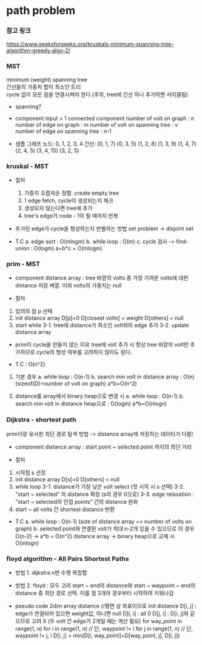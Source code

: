 # path problem

### 참고 링크
https://www.geeksforgeeks.org/kruskals-minimum-spanning-tree-algorithm-greedy-algo-2/

### MST
minimum (weight) spanning tree  
간선들의 가중치 합이 최소인 트리  
cycle 없이 모든 점을 연결시켜야 한다.(주의, tree에 간선 하나 추가하면 사이클됨)  

- spanning?

- component
input = 1 connected component
number of volt on graph : n
number of edge on graph : m
number of volt on spanning tree : v
number of edge on spanning tree : n-1

- 샘플 그래프
노드: 0, 1, 2, 3, 4
간선:
(0, 1, 7)
(0, 3, 5)
(1, 2, 8)
(1, 3, 9)
(1, 4, 7)
(2, 4, 5)
(3, 4, 15)
(3, 2, 5)

### kruskal - MST
- 절차
    1. 가중치 오름차순 정렬. create empty tree
    2. 1 edge fetch, cycle이 생성되는지 체크 
    3. 생성되지 않는다면 tree에 추가
    4. tree's edge가 node - 1이 될 때까지 반복

- 추가된 edge가 cycle을 형성하는지 판별하는 방법
set problem -> disjoint set

- T.C
a. edge sort : O(mlogm)
b. while loop : O(m)
c. cycle 검사 -> find-union : O(logm)
a+b*c = O(mlogm)

### prim - MST
- component
distance array : tree 바깥의 volts 중 가장 가까운 volts에 대한 distance 저장 배열. 이외 volts의 가중치는 null

- 절차
1. 임의의 점 p 선택
2. init distance array
    D[p]=0
    D[closest volts] = weight
    D[others] = null
3. start while
    3-1. tree에 distance가 최소인 volt와의 edge 추가
    3-2. update distance array

- prim이 cycle을 만들지 않는 이유
tree에 volt 추가 시 항상 tree 바깥의 volt만 추가하므로 cycle의 형성 여부를 고려하지 않아도 된다.

- T.C : O(n^2)
1. 기본 경우
a. while loop : O(n-1)
b. search min volt in distance array : O(n) (sizeof(D)=number of volt on graph)
a*b=O(n^2)

2. distance를 array에서 binary heap으로 변경 시
a. while loop : O(n-1)
b. search min volt in distance heap으로 : O(logm)
a*b=O(nlogn)

### Dijkstra - shortest path
prim이랑 유사한 최단 경로 탐색 방법
-> distance array에 저장하는 데이터가 다름!

- component
distance array : start point ~ selected point 까지의 최단 거리

- 절차
1. 시작점 s 선정
2. init distance array
    D[s]=0
    D[others] = null
3. while loop
    3-1. distance가 가장 낮은 volt select   (첫 시작 시 s 선택)
    3-2. "start ~ selected" 의 distance 확정 (s의 경우 0으로)
    3-3. edge relaxation : "start ~ selected의 인접 points" 간의 distance 완화
4. start ~ all volts 간 shortest distance 반환

- T.C
a. while loop : O(n-1) (size of distance array == number of volts on graph)
b. selected point와 연결된 volt가 최대 n-2개 있을 수 있으므로 이 경우 O(n-2)
-> a*b = O(n^2)
distance array -> binary heap으로 교체 시 O(mlogn)

### floyd algorithm - All Pairs Shortest Paths
- 방법 1. dijkstra n번 수행
복잡함

- 방법 2. floyd : 모두 고려
start ~ end의 distance와
start ~ waypoint ~ end의 distance 중 최단 경로 선택.
이를 점 3개의 경우부터 시작하여 키워나감

- pseudo code
2dim array distance     //평면 상 좌표이므로
init distance
    D[i, j] : edge가 연결되어 있으면 weight값, 아니면 null
    D[i, i] : all 0
    D[j, i] : D[i, j]와 같으므로 고려 X (두 volt 간 edge가 2개일 때는 계산 필요)
for way_point in range(1, n)
    for i in range(1, n)    // 단, waypoint != i
        for j in range(1, n)    // 단, waypoint != j, i
            D[i, j] = min(D[i, way_point]+D[way_point, j], D[i, j])
